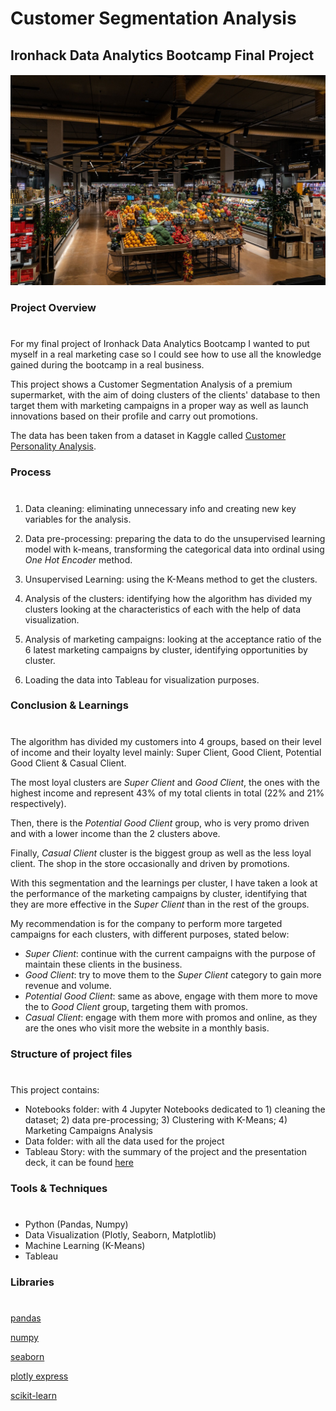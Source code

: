 # Customer Segmentation Analysis
## Ironhack Data Analytics Bootcamp Final Project 

##### ![supermarket](Data/supermarket.png)

### **Project Overview**
#
For my final project of Ironhack Data Analytics Bootcamp I wanted to put myself in a real marketing case so I could see how to use all the knowledge gained during the bootcamp in a real business. 
  
This project shows a Customer Segmentation Analysis of a premium supermarket, with the aim of doing clusters of the clients' database to then target them with marketing campaigns in a proper way as well as launch innovations based on their profile and carry out promotions.
 
The data has been taken from a dataset in Kaggle called [Customer Personality Analysis](https://www.kaggle.com/imakash3011/customer-personality-analysis).


### **Process**
#
1. Data cleaning: eliminating unnecessary info and creating new key variables for the analysis.

2. Data pre-processing: preparing the data to do the unsupervised learning model with k-means, transforming the categorical data into ordinal using *One Hot Encoder* method. 

3. Unsupervised Learning: using the K-Means method to get the clusters.  

4. Analysis of the clusters: identifying how the algorithm has divided my clusters looking at the characteristics of each with the help of data visualization. 

5. Analysis of marketing campaigns: looking at the acceptance ratio of the 6 latest marketing campaigns by cluster, identifying opportunities by cluster. 

6. Loading the data into Tableau for visualization purposes. 


### **Conclusion & Learnings** 
#
The algorithm has divided my customers into 4 groups, based on their level of income and their loyalty level mainly: Super Client, Good Client, Potential Good Client & Casual Client. 

The most loyal clusters are *Super Client* and *Good Client*, the ones with the highest income and represent 43% of my total clients in total (22% and 21% respectively). 

Then, there is the *Potential Good Client* group, who is very promo driven and with a lower income than the 2 clusters above. 

Finally, *Casual Client* cluster is the biggest group as well as the less loyal client. The shop in the store occasionally and driven by promotions.

With this segmentation and the learnings per cluster, I have taken a look at the performance of the marketing campaigns by cluster, identifying that they are more effective in the *Super Client* than in the rest of the groups. 

My recommendation is for the company to perform more targeted campaigns for each clusters, with different purposes, stated below:
- *Super Client*: continue with the current campaigns with the purpose of maintain these clients in the business.
- *Good Client*: try to move them to the *Super Client* category to gain more revenue and volume. 
- *Potential Good Client*: same as above, engage with them more to move the to *Good Client* group, targeting them with promos.
- *Casual Client*: engage with them more with promos and online, as they are the ones who visit more the website in a monthly basis. 


### **Structure of project files**
#
This project contains:
- Notebooks folder: with 4 Jupyter Notebooks dedicated to 1) cleaning the dataset; 2) data pre-processing; 3) Clustering with K-Means; 4) Marketing Campaigns Analysis
- Data folder: with all the data used for the project
- Tableau Story: with the summary of the project and the presentation deck, it can be found [here](https://public.tableau.com/app/profile/mar.a.p.rez.de.ayala/viz/FinalProject-Presentation_16396524682090/Final)


### **Tools & Techniques**
#
- Python (Pandas, Numpy)
- Data Visualization (Plotly, Seaborn, Matplotlib)
- Machine Learning (K-Means)
- Tableau


### **Libraries**
#
[pandas](https://pypi.org/project/pandas/)

[numpy](https://numpy.org/)

[seaborn](https://seaborn.pydata.org/)

[plotly express](https://plotly.com/python-api-reference/plotly.express.html)

[scikit-learn](https://scikit-learn.org/stable/)





